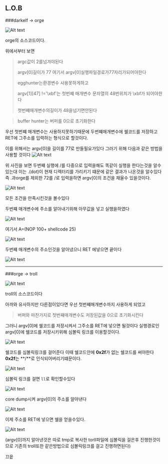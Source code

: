 L.O.B
----
###darkelf -> orge

![Alt text](https://user-images.githubusercontent.com/37978105/43688090-82f77934-991d-11e8-8492-3d5091174636.png)

orge의 소스코드이다.

위에서부터 보면


>
>argc값이 2를넘겨야된다
>
>argv[0]길이가 77 여기서 argv[0]실행파일경로가77자리가되어야한다
>
>egghunter는환경변수 사용못하게하고
>
>argv[1][47] !='\xbf'는 첫번쨰 매개변수 문자열의 48번위치가 \xbf가 되어야한다
>
>첫번쨰매개변수의길이가 48을넘기면안된다

>buffer hunter는 버퍼를 0으로 초기화한다


우선 첫번쨰 매개변수는 사용하지못하기때문에 두번쨰매개변수에 쉘코드를 저장하고 RET에 그주소를 입력하는 형식으로 할것이다.

이를 위해서는 argv[0]을 길이를 77로 만들필요가있다 그러기 위해 다음과 같은 방법을 사용할 것이다
![Alt text](https://user-images.githubusercontent.com/37978105/43688204-ad75a7ba-991f-11e8-8f74-b8f23de25bf3.png)

위 사진을 보면 두번쨰 실행에 /를 다중으로 입력을해도 똑같이 실행을 한다는것을 알수있는대 이는 .(dot)이 현재 디렉터리를 가리키기 떄문에 같은 결과가 나온것을 알수있다 즉 .과orge를 제외한 72를 /로 입력을하면 argv[0]의 조건을 채울수 있을것이다.

![Alt text](https://user-images.githubusercontent.com/37978105/43688252-460c0c1c-9920-11e8-9a3a-1bafa68f2efb.png)

모든 조건을 만족시킨것을 볼수있다

두번쨰 매개변수에 주소를 알아내기위해 아무값을 넣고 실행을하였다

![Alt text](https://user-images.githubusercontent.com/37978105/43688277-aa91ccda-9920-11e8-9131-75c8b4b8d387.png)

여기서 A=(NOP 100+ shellcode 25)

![Alt text](https://user-images.githubusercontent.com/37978105/43688303-3230f01c-9921-11e8-8055-55c2807427e8.png)

두번쨰 매개변수의 주소인것을 알아냈으니 RET 에넣으면 끝이다


![Alt text](https://user-images.githubusercontent.com/37978105/43688326-89ab4216-9921-11e8-83f9-a95d98b1f04f.png)

-----------
###orge -> troll

![Alt text](https://user-images.githubusercontent.com/37978105/43688368-57c1a96a-9922-11e8-9c60-967b5303c78d.png)

troll의 소스코드이다

>
아까와 유사하지만 다른점이있다면 우선 첫번쨰매개변수까지 사용하게 되었고

>버퍼와 마찬가지로 첫번쨰매개변수도 저장된값을 0으로 초기화시킨다

그러니 argv[0]에 쉘코드를 저장시켜서 그주소를 RET에 넣으면 될것이다
실행경로인 argv[0]에 쉘코드를 저장시키위해 심볼릭 링크를 이용할것이다.

![Alt text](https://user-images.githubusercontent.com/37978105/43688646-a17d6440-9927-11e8-9122-d5fc665cb691.png)

쉘코드를 심볼릭링크를 걸어준다 이때 쉘코드안에 **0x2f**가 없는 쉘코드를 써야한다 **0x2f**는 **/**로 인식되어버리기떄문이다.

![Alt text](https://user-images.githubusercontent.com/37978105/43688671-1c92d962-9928-11e8-94a5-4c587db41646.png)

심볼릭 링크를 걸면 `ll`로 확인할수있다

![Alt text](https://user-images.githubusercontent.com/37978105/43688678-4647a4a4-9928-11e8-8c6b-75b6e1a45e96.png)

core dump시켜 argv[0]의 주소를 알아낸다

![Alt text](https://user-images.githubusercontent.com/37978105/43688691-764dc642-9928-11e8-93e6-68ae3757c9f8.png)


이제 주소를 RET에 넣으면 쉘을 얻을수있다.

![Alt text](https://user-images.githubusercontent.com/37978105/43688704-a9080912-9928-11e8-8b84-bd3c72e6fcaa.png)

(argv[0]까지 알아낸것은 따로 tmp로 복사한 torll파일에 심볼릭을 걸은후 진행한것이므로 기존의 troll또한 같은방법으로 심볼릭링크를 걸고 진행하면된다)

끄읕
